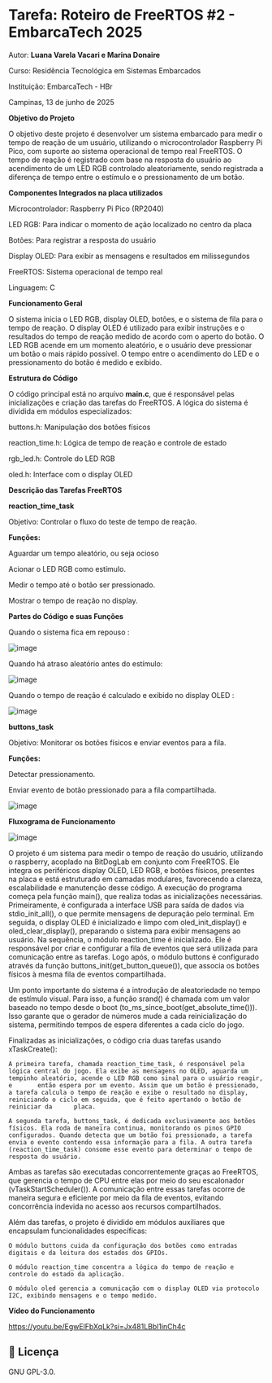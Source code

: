 # Tarefa: Roteiro de FreeRTOS #2 - EmbarcaTech 2025

Autor: **Luana Varela Vacari e Marina Donaire**

Curso: Residência Tecnológica em Sistemas Embarcados

Instituição: EmbarcaTech - HBr

Campinas, 13 de junho de 2025


**Objetivo do Projeto**

O objetivo deste projeto é desenvolver um sistema embarcado para medir o tempo de reação de um usuário, utilizando o microcontrolador Raspberry Pi Pico, com suporte ao sistema operacional de tempo real FreeRTOS. O tempo de reação é registrado com base na resposta do usuário ao acendimento de um LED RGB controlado aleatoriamente, sendo registrada a diferença de tempo entre o estímulo e o pressionamento de um botão.


**Componentes Integrados na placa utilizados**

Microcontrolador: Raspberry Pi Pico (RP2040)

LED RGB: Para indicar o momento de ação localizado no centro da placa 

Botões: Para registrar a resposta do usuário 

Display OLED: Para exibir as mensagens e resultados em milissegundos 

FreeRTOS: Sistema operacional de tempo real

Linguagem: C


**Funcionamento Geral**

O sistema inicia o LED RGB, display OLED, botões, e o sistema de fila para o tempo de reação. O display OLED é utilizado para exibir instruções e o resultados do tempo de reação medido de acordo com o aperto do botão. O LED RGB acende em um momento aleatório, e o usuário deve pressionar um botão o mais rápido possível. O tempo entre o acendimento do LED e o pressionamento do botão é medido e exibido.

**Estrutura do Código**

O código principal está no arquivo **main.c**, que é responsável pelas inicializações e criação das tarefas do FreeRTOS. A lógica do sistema é dividida em módulos especializados:

buttons.h: Manipulação dos botões físicos

reaction_time.h: Lógica de tempo de reação e controle de estado

rgb_led.h: Controle do LED RGB

oled.h: Interface com o display OLED

**Descrição das Tarefas FreeRTOS**

  **reaction_time_task**

Objetivo: Controlar o fluxo do teste de tempo de reação.

**Funções:**

Aguardar um tempo aleatório, ou seja ocioso 

Acionar o LED RGB como estímulo.

Medir o tempo até o botão ser pressionado.

Mostrar o tempo de reação no display.

**Partes do Código e suas Funções**

Quando o sistema fica em repouso : 

![image](https://github.com/user-attachments/assets/f5b8a212-2076-4824-9ea2-dc2c6bdd86c5)

Quando há atraso aleatório antes do estímulo: 

![image](https://github.com/user-attachments/assets/954c6c0e-6ea8-4335-845e-567795fff931)

Quando o tempo de reação é calculado e exibido no display OLED : 

![image](https://github.com/user-attachments/assets/a9e0b97f-7272-488c-9893-5631f85c9054)

  **buttons_task**

Objetivo: Monitorar os botões físicos e enviar eventos para a fila.

**Funções:**

Detectar pressionamento.

Enviar evento de botão pressionado para a fila compartilhada.

![image](https://github.com/user-attachments/assets/81c0bcff-547d-4048-b773-2d4aef2ce10e)



**Fluxograma de Funcionamento**

![image](https://github.com/user-attachments/assets/2292dc4d-3857-41bf-b0b2-029292ecd1e0)

O projeto é um sistema para medir o tempo de reação do usuário, utilizando o raspberry, acoplado na BitDogLab em conjunto com FreeRTOS. Ele integra os periféricos display OLED, LED RGB, e botões físicos, presentes na placa e está estruturado em camadas modulares, favorecendo a clareza, escalabilidade e manutenção desse código. A execução do programa começa pela função main(), que realiza todas as inicializações necessárias. Primeiramente, é configurada a interface USB para saída de dados via stdio_init_all(), o que permite mensagens de depuração pelo terminal. Em seguida, o display OLED é inicializado e limpo com oled_init_display() e oled_clear_display(), preparando o sistema para exibir mensagens ao usuário. Na sequência, o módulo reaction_time é inicializado. Ele é responsável por criar e configurar a fila de eventos que será utilizada para comunicação entre as tarefas. Logo após, o módulo buttons é configurado através da função buttons_init(get_button_queue()), que associa os botões físicos à mesma fila de eventos compartilhada.

Um ponto importante do sistema é a introdução de aleatoriedade no tempo de estímulo visual. Para isso, a função srand() é chamada com um valor baseado no tempo desde o boot (to_ms_since_boot(get_absolute_time())). Isso garante que o gerador de números mude a cada reinicialização do sistema, permitindo tempos de espera diferentes a cada ciclo do jogo.

Finalizadas as inicializações, o código cria duas tarefas usando xTaskCreate():

    A primeira tarefa, chamada reaction_time_task, é responsável pela lógica central do jogo. Ela exibe as mensagens no OLED, aguarda um tempinho aleatório, acende o LED RGB como sinal para o usuário reagir, e       então espera por um evento. Assim que um botão é pressionado, a tarefa calcula o tempo de reação e exibe o resultado no display, reiniciando o ciclo em seguida, que é feito apertando o botão de reiniciar da      placa.

    A segunda tarefa, buttons_task, é dedicada exclusivamente aos botões físicos. Ela roda de maneira continua, monitorando os pinos GPIO configurados. Quando detecta que um botão foi pressionado, a tarefa          envia o evento contendo essa informação para a fila. A outra tarefa (reaction_time_task) consome esse evento para determinar o tempo de resposta do usuário.

Ambas as tarefas são executadas concorrentemente graças ao FreeRTOS, que gerencia o tempo de CPU entre elas por meio do seu escalonador (vTaskStartScheduler()). A comunicação entre essas tarefas ocorre de maneira segura e eficiente por meio da fila de eventos, evitando concorrência indevida no acesso aos recursos compartilhados.

Além das tarefas, o projeto é dividido em módulos auxiliares que encapsulam funcionalidades específicas:

    O módulo buttons cuida da configuração dos botões como entradas digitais e da leitura dos estados dos GPIOs.

    O módulo reaction_time concentra a lógica do tempo de reação e controle do estado da aplicação.

    O módulo oled gerencia a comunicação com o display OLED via protocolo I2C, exibindo mensagens e o tempo medido.

**Vídeo do Funcionamento**

https://youtu.be/EgwElFbXqLk?si=Jx481LBbl1inCh4c 

## 📜 Licença
GNU GPL-3.0.
